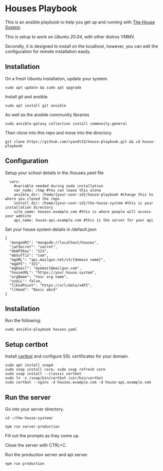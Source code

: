 # Houses Playbook

This is an ansible playbook to help you get up and running with <a href = "https://github.com/ryandt33/the-house-system">The House System</a>.

This is setup to work on <i>Ubuntu 20.04</i>, with other distros YMMV.

Secondly, it is designed to install on the localhost, however, you can edit the configuration for remote installation easily.

## Installation

On a fresh Ubuntu installation, update your system.

```
sudo apt update && sudo apt upgrade
```

Install git and ansible.

```
sudo apt install git ansible
```

As well as the ansible community libraries

```
sudo ansible-galaxy collection install community.general
```

Then clone into this repo and move into the directory.

```
git clone https://github.com/ryandt33/house-playbook.git && cd house-playbook
```

## Configuration

Setup your school details in the /houses.yaml file

```
  vars:
    #variable needed during node installation
    var_node: /tmp #You can leave this alone
    ansible_dir: /home/{your-user-id}/house-playbook #change this to where you cloned the repo
    install_dir: /home/{your-user-id}/the-house-system #this is your installation directory
    site_name: houses.example.com #this is where people will access your website
    api_name: house-api.example.com #this is the server for your api
```

Set your house system details in /default.json

```
{
  "mongoURI": "mongodb://localhost/houses",
  "jwtSecret": "secret",
  "mbAPIKey": "123",
  "mbSuffix": "com",
  "mgURL": "api.mailgun.net/v3/{domain name}",
  "mgAPI": "321",
  "mgEmail": "myemail@mailgun.com",
  "houseURL": "https://your.house.system",
  "orgName": "Your org name",
  "useLL": false,
  "llEndPoint": "https://url/data/xAPI",
  "llHead": "Basic abcd"
}
```

## Installation

Run the following:

```
sudo ansible-playbook houses.yaml
```

## Setup certbot

Install <a href="https://certbot.eff.org/lets-encrypt/ubuntufocal-nginx.html">certbot</a> and configure SSL certificates for your domain.

```
sudo apt install snapd
sudo snap install core; sudo snap refresh core
sudo snap install --classic certbot
sudo ln -s /snap/bin/certbot /usr/bin/certbot
sudo certbot --nginx -d houses.example.com -d house-api.example.com
```

## Run the server

Go into your server directory.

```
cd ~/the-house-system/

npm run server-production
```

Fill out the prompts as they come up.

Close the server with CTRL+C.

Run the production server and api server.

```
npm run production
```
